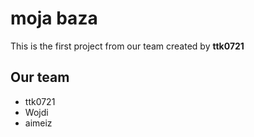 # moja baza
This is the first project from our team created by **ttk0721**

## Our team
- ttk0721
- Wojdi
- aimeiz
